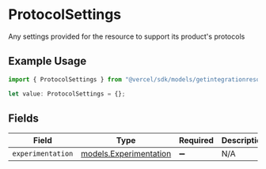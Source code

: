 # ProtocolSettings

Any settings provided for the resource to support its product's protocols

## Example Usage

```typescript
import { ProtocolSettings } from "@vercel/sdk/models/getintegrationresourceop.js";

let value: ProtocolSettings = {};
```

## Fields

| Field                                                  | Type                                                   | Required                                               | Description                                            |
| ------------------------------------------------------ | ------------------------------------------------------ | ------------------------------------------------------ | ------------------------------------------------------ |
| `experimentation`                                      | [models.Experimentation](../models/experimentation.md) | :heavy_minus_sign:                                     | N/A                                                    |